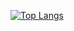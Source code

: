 [![Top Langs](https://github-readme-stats.vercel.app/api/top-langs/?username=osmanbal97&langs_count=7)](https://github.com/osmanbal97/github-readme-stats)
